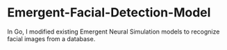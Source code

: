 # Emergent-Facial-Detection-Model
In Go, I modified existing Emergent Neural Simulation models to recognize facial images from a database.
